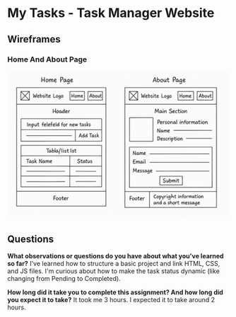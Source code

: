 # My Tasks - Task Manager Website

## Wireframes

### Home And About Page
![Home And About Page](images/Home&About_wireframe.png)

## Questions

**What observations or questions do you have about what you've learned so far?**
I've learned how to structure a basic project and link HTML, CSS, and JS files. I'm curious about how to make the task status dynamic (like changing from Pending to Completed).

**How long did it take you to complete this assignment? And how long did you expect it to take?**
It took me 3 hours. I expected it to take around 2 hours.